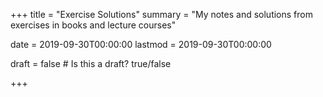 +++
title = "Exercise Solutions"
summary = "My notes and solutions from exercises in books and lecture courses"

date = 2019-09-30T00:00:00
lastmod = 2019-09-30T00:00:00

draft = false  # Is this a draft? true/false

+++

